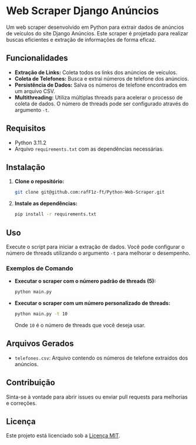 # Web Scraper Django Anúncios

Um web scraper desenvolvido em Python para extrair dados de anúncios de veículos do site Django Anúncios. Este scraper é projetado para realizar buscas eficientes e extração de informações de forma eficaz.

## Funcionalidades

- **Extração de Links:** Coleta todos os links dos anúncios de veículos.
- **Coleta de Telefones:** Busca e extrai números de telefone dos anúncios.
- **Persistência de Dados:** Salva os números de telefone encontrados em um arquivo CSV.
- **Multithreading:** Utiliza múltiplas threads para acelerar o processo de coleta de dados. O número de threads pode ser configurado através do argumento `-t`.

## Requisitos

- Python 3.11.2
- Arquivo `requirements.txt` com as dependências necessárias.

## Instalação

1. **Clone o repositório:**

    ```bash
    git clone git@github.com:rafF1z-ft/Python-Web-Scraper.git
    ```

2. **Instale as dependências:**

    ```bash
    pip install -r requirements.txt
    ```

## Uso

Execute o script para iniciar a extração de dados. Você pode configurar o número de threads utilizando o argumento `-t` para melhorar o desempenho.

### Exemplos de Comando

- **Executar o scraper com o número padrão de threads (5):**

    ```bash
    python main.py
    ```

- **Executar o scraper com um número personalizado de threads:**

    ```bash
    python main.py -t 10
    ```

    Onde `10` é o número de threads que você deseja usar.

## Arquivos Gerados

- `telefones.csv`: Arquivo contendo os números de telefone extraídos dos anúncios.

## Contribuição

Sinta-se à vontade para abrir issues ou enviar pull requests para melhorias e correções.

## Licença

Este projeto está licenciado sob a [Licença MIT](LICENSE).

